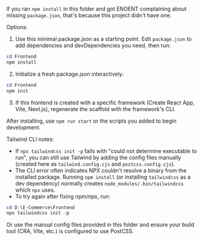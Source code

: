 If you ran `npm install` in this folder and got ENOENT complaining about missing `package.json`, that's because this project didn't have one.

Options:

1) Use this minimal package.json as a starting point. Edit `package.json` to add dependencies and devDependencies you need, then run:

```powershell
cd Frontend
npm install
```

2) Initialize a fresh package.json interactively:

```powershell
cd Frontend
npm init
```

3) If this frontend is created with a specific framework (Create React App, Vite, Next.js), regenerate the scaffold with the framework's CLI.

After installing, use `npm run start` or the scripts you added to begin development.

Tailwind CLI notes:

- If `npx tailwindcss init -p` fails with "could not determine executable to run", you can still use Tailwind by adding the config files manually (created here as `tailwind.config.cjs` and `postcss.config.cjs`).
- The CLI error often indicates NPX couldn't resolve a binary from the installed package. Running `npm install` (or installing `tailwindcss` as a dev dependency) normally creates `node_modules/.bin/tailwindcss` which `npx` uses.
- To try again after fixing npm/npx, run:

```powershell
cd D:\E-Commerce\Frontend
npx tailwindcss init -p
```

Or use the manual config files provided in this folder and ensure your build tool (CRA, Vite, etc.) is configured to use PostCSS.